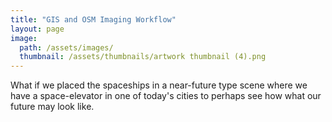 ```yaml
---
title: "GIS and OSM Imaging Workflow"
layout: page
image: 
  path: /assets/images/
  thumbnail: /assets/thumbnails/artwork thumbnail (4).png
---
```

What if we placed the spaceships in a near-future type scene where we have a space-elevator in one of today's cities to perhaps see how what our future may look like.